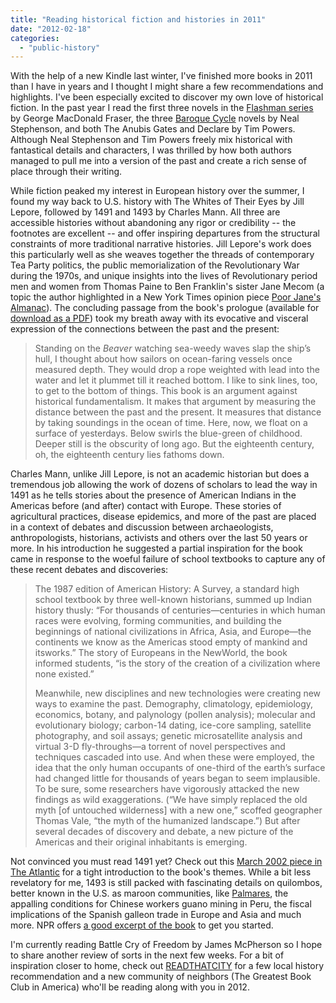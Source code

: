 ```yaml
---
title: "Reading historical fiction and histories in 2011"
date: "2012-02-18"
categories: 
  - "public-history"
---
```


With the help of a new Kindle last winter, I've finished more books in 2011 than I have in years and I thought I might share a few recommendations and highlights. I've been especially excited to discover my own love of historical fiction. In the past year I read the first three novels in the [Flashman series](http://en.wikipedia.org/wiki/Harry_Paget_Flashman) by George MacDonald Fraser, the three [Baroque Cycle](http://en.wikipedia.org/wiki/Baroque_Cycle) novels by Neal Stephenson, and both The Anubis Gates and Declare by Tim Powers. Although Neal Stephenson and Tim Powers freely mix historical with fantastical details and characters, I was thrilled by how both authors managed to pull me into a version of the past and create a rich sense of place through their writing.

While fiction peaked my interest in European history over the summer, I found my way back to U.S. history with The Whites of Their Eyes by Jill Lepore, followed by 1491 and 1493 by Charles Mann. All three are accessible histories without abandoning any rigor or credibility -- the footnotes are excellent -- and offer inspiring departures from the structural constraints of more traditional narrative histories. Jill Lepore's work does this particularly well as she weaves together the threads of contemporary Tea Party politics, the public memorialization of the Revolutionary War during the 1970s, and unique insights into the lives of Revolutionary period men and women from Thomas Paine to Ben Franklin's sister Jane Mecom (a topic the author highlighted in a New York Times opinion piece [Poor Jane's Almanac](http://www.nytimes.com/2011/04/24/opinion/24lepore.html?hp)). The concluding passage from the book's prologue (available for [download as a PDF](http://press.princeton.edu/chapters/p9389.pdf)) took my breath away with its evocative and visceral expression of the connections between the past and the present:

> Standing on the _Beaver_ watching sea-weedy waves slap the ship’s hull, I thought about how sailors on ocean-faring vessels once measured depth. They would drop a rope weighted with lead into the water and let it plummet till it reached bottom. I like to sink lines, too, to get to the bottom of things. This book is an argument against historical fundamentalism. It makes that argument by measuring the distance between the past and the present. It measures that distance by taking soundings in the ocean of time. Here, now, we float on a surface of yesterdays. Below swirls the blue-green of childhood. Deeper still is the obscurity of long ago. But the eighteenth century, oh, the eighteenth century lies fathoms down.

Charles Mann, unlike Jill Lepore, is not an academic historian but does a tremendous job allowing the work of dozens of scholars to lead the way in 1491 as he tells stories about the presence of American Indians in the Americas before (and after) contact with Europe. These stories of agricultural practices, disease epidemics, and more of the past are placed in a context of debates and discussion between archaeologists, anthropologists, historians, activists and others over the last 50 years or more. In his introduction he suggested a partial inspiration for the book came in response to the woeful failure of school textbooks to capture any of these recent debates and discoveries:

> The 1987 edition of American History: A Survey, a standard high school textbook by three well-known historians, summed up Indian history thusly: “For thousands of centuries—centuries in which human races were evolving, forming communities, and building the beginnings of national civilizations in Africa, Asia, and Europe—the continents we know as the Americas stood empty of mankind and itsworks.” The story of Europeans in the NewWorld, the book informed students, “is the story of the creation of a civilization where none existed.”
> 
> Meanwhile, new disciplines and new technologies were creating new ways to examine the past. Demography, climatology, epidemiology, economics, botany, and palynology (pollen analysis); molecular and evolutionary biology; carbon-14 dating, ice-core sampling, satellite photography, and soil assays; genetic microsatellite analysis and virtual 3-D fly-throughs—a torrent of novel perspectives and techniques cascaded into use. And when these were employed, the idea that the only human occupants of one-third of the earth’s surface had changed little for thousands of years began to seem implausible. To be sure, some researchers have vigorously attacked the new findings as wild exaggerations. (“We have simply replaced the old myth \[of untouched wilderness\] with a new one,” scoffed geographer Thomas Vale, “the myth of the humanized landscape.”) But after several decades of discovery and debate, a new picture of the Americas and their original inhabitants is emerging.

Not convinced you must read 1491 yet? Check out this [March 2002 piece in The Atlantic](http://www.theatlantic.com/magazine/archive/2002/03/1491/2445/) for a tight introduction to the book's themes. While a bit less revelatory for me, 1493 is still packed with fascinating details on quilombos, better known in the U.S. as maroon communities, like [Palmares](http://en.wikipedia.org/wiki/Palmares_%28quilombo%29), the appalling conditions for Chinese workers guano mining in Peru, the fiscal implications of the Spanish galleon trade in Europe and Asia and much more. NPR offers [a good excerpt of the book](http://www.npr.org/books/titles/138924149/1493-uncovering-the-new-world-columbus-created#excerpt) to get you started.

I'm currently reading Battle Cry of Freedom by James McPherson so I hope to share another review of sorts in the next few weeks. For a bit of inspiration closer to home, check out [READTHATCITY](http://readthatcity.wordpress.com/) for a few local history recommendation and a new community of neighbors (The Greatest Book Club in America) who'll be reading along with you in 2012.
